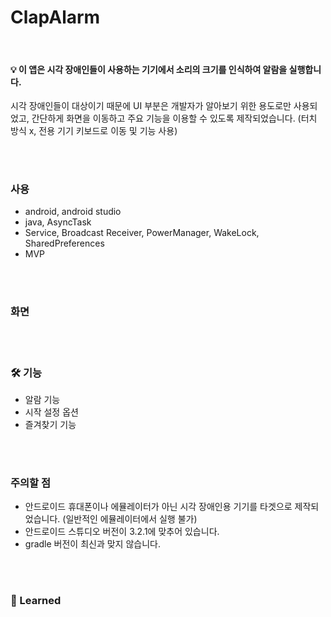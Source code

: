 # ClapAlarm

<br>

#### 💡 이 앱은 시각 장애인들이 사용하는 기기에서 소리의 크기를 인식하여 알람을 실행합니다.
시각 장애인들이 대상이기 때문에 UI 부분은 개발자가 알아보기 위한 용도로만 사용되었고, 간단하게 화면을 이동하고 주요 기능을 이용할 수 있도록 제작되었습니다. (터치 방식 x, 전용 기기 키보드로 이동 및 기능 사용)

<br><br>

### 사용
 * android, android studio
 * java, AsyncTask
 * Service, Broadcast Receiver, PowerManager, WakeLock, SharedPreferences
 * MVP

<br><br>

### 화면


<br><br>

### 🛠 기능
 * 알람 기능
 * 시작 설정 옵션
 * 즐겨찾기 기능
 
<br><br>

### 주의할 점
* 안드로이드 휴대폰이나 에뮬레이터가 아닌 시각 장애인용 기기를 타겟으로 제작되었습니다. (일반적인 에뮬레이터에서 실행 불가)
* 안드로이드 스튜디오 버전이 3.2.1에 맞추어 있습니다.
* gradle 버전이 최신과 맞지 않습니다.

<br><br>

### 📃 Learned

<br>
